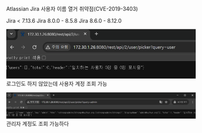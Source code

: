 Atlassian Jira 사용자 이름 열거 취약점(CVE-2019-3403)

Jira < 7.13.6 Jira 8.0.0 - 8.5.8 Jira 8.6.0 - 8.12.0

![](1.png)
로그인도 하지 않았는데 사용자 계정 조회 가능

![](2.png)
관리자 계정도 조회 가능하다